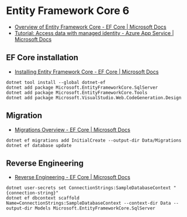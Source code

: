﻿# Entity Framework Core 6
- [Overview of Entity Framework Core - EF Core | Microsoft Docs](https://docs.microsoft.com/en-us/ef/core/)
- [Tutorial: Access data with managed identity - Azure App Service | Microsoft Docs](https://docs.microsoft.com/en-us/azure/app-service/tutorial-connect-msi-sql-database?tabs=windowsclient%2Cefcore%2Cdotnetcore)

## EF Core installation
- [Installing Entity Framework Core - EF Core | Microsoft Docs](https://docs.microsoft.com/en-us/ef/core/get-started/overview/install)

```
dotnet tool install --global dotnet-ef
dotnet add package Microsoft.EntityFrameworkCore.SqlServer
dotnet add package Microsoft.EntityFrameworkCore.Tools
dotnet add package Microsoft.VisualStudio.Web.CodeGeneration.Design
```

## Migration
- [Migrations Overview - EF Core | Microsoft Docs](https://docs.microsoft.com/en-us/ef/core/managing-schemas/migrations/?tabs=dotnet-core-cli)

```
dotnet ef migrations add InitialCreate --output-dir Data/Migrations
dotnet ef database update
```

## Reverse Engineering
- [Reverse Engineering - EF Core | Microsoft Docs](https://docs.microsoft.com/en-us/ef/core/managing-schemas/scaffolding?tabs=dotnet-core-cli)

```
dotnet user-secrets set ConnectionStrings:SampleDatabaseContext "{connection-string}"
dotnet ef dbcontext scaffold Name=ConnectionStrings:SampleDatabaseContext --context-dir Data --output-dir Models Microsoft.EntityFrameworkCore.SqlServer
```
